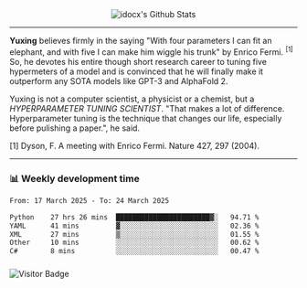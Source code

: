 <div align="center">
    <img align="center" src="https://github-readme-stats.vercel.app/api?username=idocx&show_icons=true&count_private=true&hide_border=true" alt="idocx's Github Stats"></img>
</div>

---

**Yuxing** believes firmly in the saying "With four parameters I can fit an elephant, and with five I can make him wiggle his trunk" by Enrico Fermi. <sup>[1]</sup> So, he devotes his entire though short research career to tuning five hypermeters of a model and is convinced that he will finally make it outperform any SOTA models like GPT-3 and AlphaFold 2.

Yuxing is not a computer scientist, a physicist or a chemist, but a *HYPERPARAMETER TUNING SCIENTIST*. "That makes a lot of difference. Hyperparameter tuning is the technique that changes our life, especially before pulishing a paper.", he said.

[1] Dyson, F. A meeting with Enrico Fermi. Nature 427, 297 (2004).


---

### 📊 Weekly development time
<!--START_SECTION:waka-->

```txt
From: 17 March 2025 - To: 24 March 2025

Python    27 hrs 26 mins  ███████████████████████▓░   94.71 %
YAML      41 mins         ▓░░░░░░░░░░░░░░░░░░░░░░░░   02.36 %
XML       27 mins         ▒░░░░░░░░░░░░░░░░░░░░░░░░   01.55 %
Other     10 mins         ░░░░░░░░░░░░░░░░░░░░░░░░░   00.62 %
C#        8 mins          ░░░░░░░░░░░░░░░░░░░░░░░░░   00.47 %
```

<!--END_SECTION:waka-->

### 

![Visitor Badge](https://visitor-badge.laobi.icu/badge?page_id=idocx.idocx)